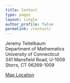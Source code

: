 ```yaml
---
title: Contact
type: pages
layout: single
author_profile: false
permalink: /contact/
---
```


Jeremy Teitelbaum<br>
Department of Mathematics<br>
University of Connecticut<br>
341 Mansfield Road, U-1009<br>
Storrs, CT 06269-1009<br>

[Map Location](https://www.google.com/maps/place/Henry+Ruthven+Monteith+Building/@41.8070557,-72.2515158,17z/data=!3m1!4b1!4m5!3m4!1s0x89e68a3ca766fdf3:0xa8737f5cfdb726d6!8m2!3d41.8070557!4d-72.2493271)


